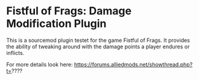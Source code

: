 # Fistful of Frags: Damage Modification Plugin

This is a sourcemod plugin testet for the game Fistful of Frags. It provides the ability of tweaking around with the damage points a player endures or inflicts. 

For more details look here: https://forums.alliedmods.net/showthread.php?t=????
